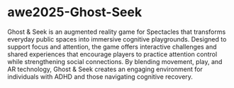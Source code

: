 # awe2025-Ghost-Seek
Ghost & Seek is an augmented reality game for Spectacles that transforms everyday public spaces into immersive cognitive playgrounds. Designed to support focus and attention, the game offers interactive challenges and shared experiences that encourage players to practice attention control while strengthening social connections. By blending movement, play, and AR technology, Ghost & Seek creates an engaging environment for individuals with ADHD and those navigating cognitive recovery.